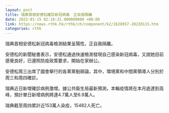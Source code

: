 ```yaml
---
layout: post
title: 瑞典首相安德松確診新冠病毒　正自我隔離
date: 2022-01-15 02:18:31.000000000 +08:00
link: https://news.rthk.hk/rthk/ch/component/k2/1628957-20220115.htm
categories: rthk
---
```


瑞典首相安德松新冠病毒檢測結果呈陽性，正自我隔離。

安德松的新聞秘書表示，安德松通過快速檢測發現自己感染新冠病毒，又說她目前感覺良好，已遵照防疫政策要求，開始在家辦公。

安德松周三出席了國會舉行的各黨黨魁辯論，其中，環境黨和中間黨領導人分別於周三和周四確診。

瑞典近日新增確診病例激增。據公共衛生局最新預測，本輪疫情將在本月底達到高峰，預計單日新增病例將達4.7萬人至6.9萬人。

瑞典截至周四累計近153萬人染疫，15482人死亡。
